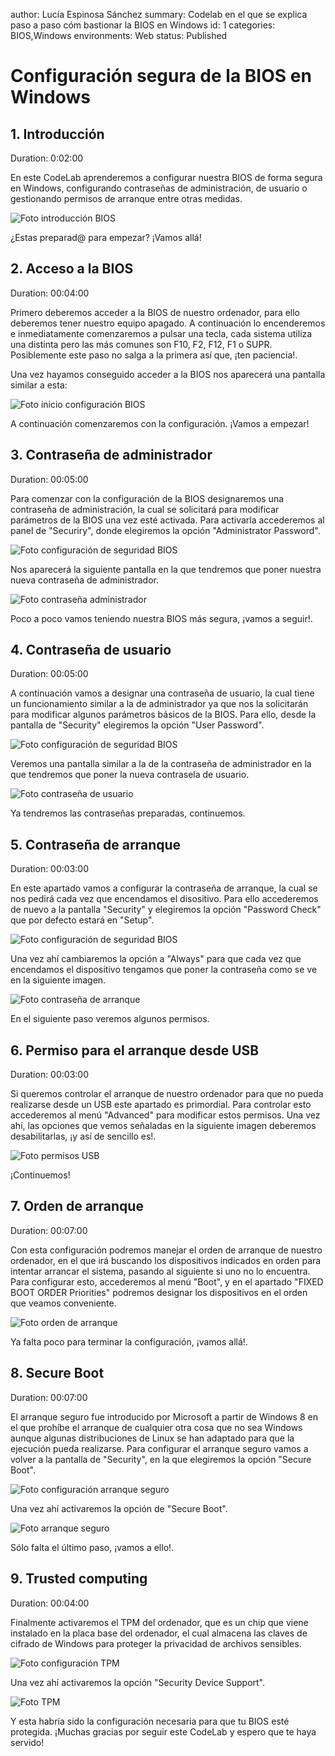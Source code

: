 author: Lucía Espinosa Sánchez
summary: Codelab en el que se explica paso a paso cóm bastionar la BIOS en Windows
id: 1
categories: BIOS,Windows
environments: Web
status: Published

# Configuración segura de la BIOS en Windows

## 1. Introducción
Duration: 0:02:00

En este CodeLab aprenderemos a configurar nuestra BIOS de forma segura en Windows, configurando contraseñas de administración, de usuario o gestionando permisos de arranque entre otras medidas.

![Foto introducción BIOS](/pictures/bios.jpg)

¿Estas preparad@ para empezar? ¡Vamos allá!

## 2. Acceso a la BIOS
Duration: 00:04:00

Primero deberemos acceder a la BIOS de nuestro ordenador, para ello deberemos tener nuestro equipo apagado. A continuación lo encenderemos e inmediatamente comenzaremos a pulsar una tecla, cada sistema utiliza una distinta pero las más comunes son F10, F2, F12, F1 o SUPR. Posiblemente este paso no salga a la primera así que, ¡ten paciencia!.

Una vez hayamos conseguido acceder a la BIOS nos aparecerá una pantalla similar a esta:

![Foto inicio configuración BIOS](/pictures/bios_config.jpg)

A continuación comenzaremos con la configuración. ¡Vamos a empezar!

## 3. Contraseña de administrador
Duration: 00:05:00

Para comenzar con la configuración de la BIOS designaremos una contraseña de administración, la cual se solicitará para modificar parámetros de la BIOS una vez esté activada. Para activarla accederemos al panel de "Securiry", donde elegiremos la opción "Administrator Password".

![Foto configuración de seguridad BIOS](/pictures/security_config_AP.jpg)

Nos aparecerá la siguiente pantalla en la que tendremos que poner nuestra nueva contraseña de administrador.

![Foto contraseña administrador](/pictures/administrator_password.jpg)

Poco a poco vamos teniendo nuestra BIOS más segura, ¡vamos a seguir!.

## 4. Contraseña de usuario
Duration: 00:05:00

A continuación vamos a designar una contraseña de usuario, la cual tiene un funcionamiento similar a la de administrador ya que nos la solicitarán para modificar algunos parámetros básicos de la BIOS. Para ello, desde la pantalla de "Security" elegiremos la opción "User Password". 

![Foto configuración de seguridad BIOS](/pictures/security_config_AP.jpg)

Veremos una pantalla similar a la de la contraseña de administrador en la que tendremos que poner la nueva contrasela de usuario.

![Foto contraseña de usuario](/pictures/security_config_UP.jpg)

Ya tendremos las contraseñas preparadas, continuemos.

## 5. Contraseña de arranque
Duration: 00:03:00

En este apartado vamos a configurar la contraseña de arranque, la cual se nos pedirá cada vez que encendamos el disositivo. Para ello accederemos de nuevo a la pantalla "Security" y elegiremos la opción "Password Check" que por defecto estará en "Setup".

![Foto configuración de seguridad BIOS](/pictures/security_config_PC.jpg)

Una vez ahí cambiaremos la opción a "Always" para que cada vez que encendamos el dispositivo tengamos que poner la contraseña como se ve en la siguiente imagen.

![Foto contraseña de arranque](/pictures/password_check.jpg)

En el siguiente paso veremos algunos permisos.

## 6. Permiso para el arranque desde USB
Duration: 00:03:00

Si queremos controlar el arranque de nuestro ordenador para que no pueda realizarse desde un USB este apartado es primordial.
Para controlar esto accederemos al menú "Advanced" para modificar estos permisos.
Una vez ahí, las opciones que vemos señaladas en la siguiente imagen deberemos desabilitarlas, ¡y así de sencillo es!.

![Foto permisos USB](/pictures/USB_power.jpg)

¡Continuemos!

## 7. Orden de arranque
Duration: 00:07:00

Con esta configuración podremos manejar el orden de arranque de nuestro ordenador, en el que irá buscando los dispositivos indicados en orden para intentar arrancar el sistema, pasando al siguiente si uno no lo encuentra.
Para configurar esto, accederemos al menú "Boot", y en el apartado "FIXED BOOT ORDER Priorities" podremos designar los dispositivos en el orden que veamos conveniente.

![Foto orden de arranque](/pictures/boot_order.jpg)

Ya falta poco para terminar la configuración, ¡vamos allá!.

## 8. Secure Boot
Duration: 00:07:00

El arranque seguro fue introducido por Microsoft a partir de Windows 8 en el que prohíbe el arranque de cualquier otra cosa que no sea Windows aunque algunas distribuciones de Linux se han adaptado para que la ejecución pueda realizarse. 
Para configurar el arranque seguro vamos a volver a la pantalla de "Security", en la que elegiremos la opción "Secure Boot".

![Foto configuración arranque seguro](/pictures/security_config_SB.jpg)

Una vez ahí activaremos la opción de "Secure Boot".

![Foto arranque seguro](/pictures/secure_boot.jpg)

Sólo falta el último paso, ¡vamos a ello!.

## 9. Trusted computing
Duration: 00:04:00

Finalmente activaremos el TPM del ordenador, que es un chip que viene instalado en la placa base del ordenador, el cual almacena las claves de cifrado de Windows para proteger la privacidad de archivos sensibles. 

![Foto configuración TPM](/pictures/security_config_TC.jpg)

Una vez ahí activaremos la opción "Security Device Support".

![Foto TPM](/pictures/trusted_computing.jpg)


Y esta habría sido la configuración necesaria para que tu BIOS esté protegida. ¡Muchas gracias por seguir este CodeLab y espero que te haya servido!